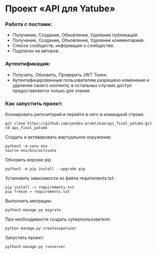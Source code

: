 
  
#  Проект «API для Yatube»  
### Работа с постами:
 - Получение, Создание, Обновление, Удаление публикаций.
 - Получение, Создание, Обновление, Удаление комментариев.
 - Список сообществ, информация о сообществе.
 - Подписки на авторов.
### Аутентификация:
 - Получить, Обновить, Проверить JWT Токен.
 -  Аутентифицированным пользователям разрешено изменение и удаление своего контента; в остальных случаях доступ предоставляется только для чтения.
 
  
### Как запустить проект:  
  
Клонировать репозиторий и перейти в него в командной строке:  
```  
git clone https://github.com/yandex-praktikum/api_final_yatube.git  
cd api_final_yatube  
```  
Cоздать и активировать виртуальное окружение:  
```  
python3 -m venv env  
source env/bin/activate  
```  
Обновить версию pip  
```  
python3 -m pip install --upgrade pip  
```  
Установить зависимости из файла requirements.txt:  
```  
pip install -r requirements.txt  
pip freeze > requirements.txt  
```  
Выполнить миграции:  
```  
python3 manage.py migrate  
```  
При необходимости создать суперпользователя:  
```  
python manage.py createsuperuser  
```  
Запустить проект:  
```  
python3 manage.py runserver  
```  